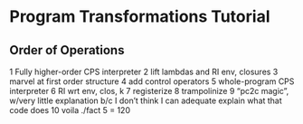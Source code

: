 # Program Transformations Tutorial

## Order of Operations

1 Fully higher-order CPS interpreter
2 lift lambdas and RI env, closures
3 marvel at first order structure
4 add control operators
5 whole-program CPS interpreter
6 RI wrt env, clos, k
7 registerize
8 trampolinize
9 “pc2c magic”, w/very little explanation b/c I don’t think I can adequate explain what that code does
10 voila ./fact 5 = 120


